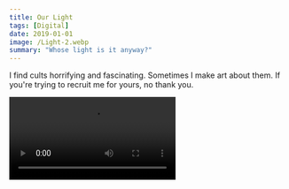 ```yaml
---
title: Our Light
tags: [Digital]
date: 2019-01-01
image: /Light-2.webp
summary: "Whose light is it anyway?"
---
```


I find cults horrifying and fascinating. Sometimes I make art about them. If you're trying to recruit me for yours, no thank you.

![](/Glitch_-_11_of_54.mov)